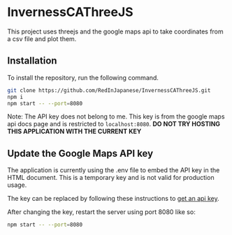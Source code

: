# InvernessCAThreeJS

This project uses threejs and the google maps api to take coordinates from a csv file and plot them.

## Installation

To install the repository, run the following command.
```bash
git clone https://github.com/RedInJapanese/InvernessCAThreeJS.git
npm i
npm start -- --port=8080
```

Note: The API key does not belong to me. This key is from the google maps api docs page and is restricted to `localhost:8080`. 
**DO NOT TRY HOSTING THIS APPLICATION WITH THE CURRENT KEY**

## Update the Google Maps API key

The application is currently using the
<walkthrough-editor-open-file filePath=".env">.env</walkthrough-editor-open-file>
file to embed the API key in the HTML document. This is a temporary key and is
not valid for production usage.

The key can be replaced by following these instructions to
[get an api key](https://developers.google.com/maps/documentation/javascript/get-api-key).

After changing the key, restart the server using port 8080 like so:
```bash
npm start -- --port=8080
```
